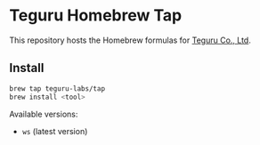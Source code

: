 # Teguru Homebrew Tap

This repository hosts the Homebrew formulas for [Teguru Co., Ltd](https://github.com/teguru-labs).

## Install

```bash
brew tap teguru-labs/tap
brew install <tool>
```

Available versions:
- `ws` (latest version)
